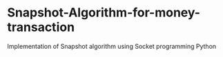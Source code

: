 # Snapshot-Algorithm-for-money-transaction
Implementation of Snapshot  algorithm using Socket programming Python

